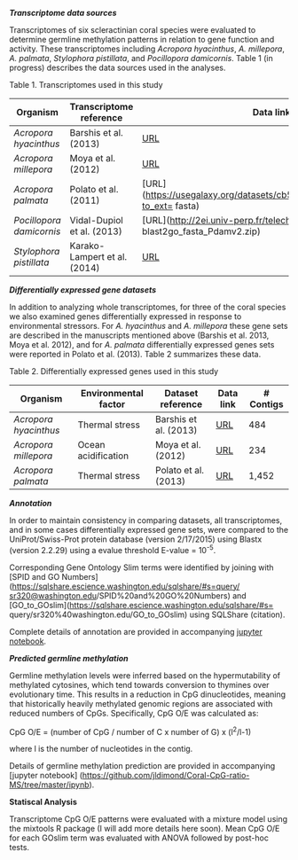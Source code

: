 

_**Transcriptome data sources**_

Transcriptomes of six scleractinian coral species were evaluated to determine germline methylation
patterns in relation to gene function and activity. These transcriptomes including *Acropora
hyacinthus*, *A. millepora*, *A. palmata*, *Stylophora pistillata*, and
*Pocillopora damicornis*. Table 1 (in progress) describes the data sources used in the analyses.

Table 1. Transcriptomes used in this study 

Organism | Transcriptome reference | Data link | # Contigs 
--------- | ---------- | --------- | -------- 
*Acropora hyacinthus* | Barshis et al. (2013) | [URL](http://palumbi.stanford.edu/data/33496_Ahyacinthus_CoralContigs.fasta.zip) | 33,496 
*Acropora millepora* | Moya et al. (2012) | [URL](http://www.ncbi.nlm.nih.gov/nuccore?term=74409%5BBioProject%5D) | 52,963
*Acropora palmata* | Polato et al. (2011) | [URL](https://usegalaxy.org/datasets/cb51c4a06d7ae94e/display?to_ext= fasta) | 88,020
*Pocillopora damicornis* | Vidal-Dupiol et al. (2013) | [URL](http://2ei.univ-perp.fr/telechargement/transcriptomes/ blast2go_fasta_Pdamv2.zip) | 72,890 
*Stylophora pistillata* | Karako-Lampert et al. (2014) | [URL](http://data.centrescientifique.mc/Data/454Isotigs.fas.zip) | 15,052


_**Differentially expressed gene datasets**_

In addition to analyzing whole transcriptomes, for three of the coral species we also examined genes
differentially expressed in response to environmental stressors. For *A. hyacinthus* and *A.
millepora* these gene sets are described in the manuscripts mentioned above (Barshis et al. 2013,
Moya et al. 2012), and for *A. palmata* differentially expressed genes sets were reported in Polato
et al. (2013). Table 2 summarizes these data.

Table 2. Differentially expressed genes used in this study 

Organism | Environmental factor | Dataset reference | Data link | # Contigs 
--------- | ---------- | --------- | -------- |-------- 
*Acropora hyacinthus* | Thermal stress | Barshis et al. (2013) | [URL](http://www.pnas.org/content/suppl/2013/01/02/1210224110.DCSupplemental/sd01.xlsx) | 484
*Acropora millepora* | Ocean acidification | Moya et al. (2012) | [URL](http://onlinelibrary.wiley.com/store/10.1111/j.1365-294X.2012.05554.x/asset/supinfo/MEC_5554_sm_FigS1-S3_TableS1-S9.pdf?v=1&s=8986ebf969c7552ad857973fff80a0752f87a129) | 234
*Acropora palmata* | Thermal stress | Polato et al. (2013) | [URL](http://datadryad.org/bitstream/handle/10255/dryad.39350/SuppTableS3_Final.xlsx?sequence=1) | 1,452


_**Annotation**_

In order to maintain consistency in comparing datasets, all transcriptomes, and in some cases
differentially expressed gene sets, were compared to the UniProt/Swiss-Prot protein database
(version 2/17/2015) using Blastx (version 2.2.29) using a evalue threshold E-value =
10<sup>-5</sup>.

Corresponding Gene Ontology Slim terms were identified by joining with [SPID and GO
Numbers](https://sqlshare.escience.washington.edu/sqlshare/#s=query/
sr320@washington.edu/SPID%20and%20GO%20Numbers) and
[GO_to_GOslim](https://sqlshare.escience.washington.edu/sqlshare/#s=
query/sr320%40washington.edu/GO_to_GOslim) using SQLShare (citation).

Complete details of annotation are provided in accompanying [jupyter notebook](https://github.com/jldimond/Coral-CpG-ratio-MS/tree/master/ipynb).


_**Predicted germline methylation**_

Germline methylation levels were inferred based on the hypermutability of methylated cytosines,
which tend towards conversion to thymines over evolutionary time. This results in a reduction in CpG
dinucleotides, meaning that historically heavily methylated genomic regions are associated with
reduced numbers of CpGs. Specifically, CpG O/E was calculated as:

CpG O/E = (number of CpG / number of C x number of G) x (l<sup>2</sup>/l-1)

where l is the number of nucleotides in the contig.




Details of germline methylation prediction are provided in accompanying [jupyter notebook] (https://github.com/jldimond/Coral-CpG-ratio-MS/tree/master/ipynb).

**Statiscal Analysis** 

Transcriptome CpG O/E patterns were evaluated with a mixture model using the mixtools R package (I will add more details here soon). Mean CpG O/E for each GOslim term was evaluated with ANOVA followed by post-hoc tests.
